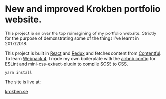 <h1>New and improved Krokben portfolio website.</h1>
<p>This project is an over the top reimagining of my portfolio website. Strictly for the purpose of demonstrating some of the things I've learnt in 2017/2018.</p>
<p>This project is built in <a href="https://github.com/facebook/react" target="_blank" rel="noopener noreferrer">React</a> and <a href="https://github.com/reactjs/redux" target="_blank" rel="noopener noreferrer">Redux</a> and fetches content from <a href="https://github.com/contentful" target="_blank" rel="noopener noreferrer">Contentful</a>. To learn <a href="https://github.com/webpack/webpack" target="_blank" rel="noopener noreferrer">Webpack 4</a>, I made my own boilerplate with the <a href="https://github.com/airbnb/javascript" target="_blank" rel="noopener noreferrer">airbnb config</a> for <a href="https://github.com/eslint/eslint" target="_blank" rel="noopener noreferrer">ESLint</a> and <a href="https://github.com/webpack-contrib/mini-css-extract-plugin" target="_blank" rel="noopener noreferrer">mini-css-extract-plugin</a> to compile <a href="https://github.com/sass/sass" target="_blank" rel="noopener noreferrer">SCSS</a> to CSS.</p>

<code>yarn install</code>

<p>The site is live at:</p>
<a href="http://krokben.se" target="_blank" rel="noopener noreferrer">krokben.se</a>
